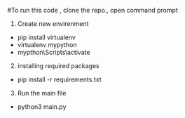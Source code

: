 #To run this code ,
clone the repo.,
open command prompt
1. Create new envirenment 
* pip install virtualenv
* virtualenv mypython
* mypthon\Scripts\activate
2. installing required packages
* pip install -r requirements.txt
3. Run the main file
* python3 main.py
